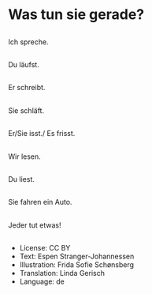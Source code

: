 # Was tun sie gerade?

##
Ich spreche.

##
Du läufst.

##
Er schreibt.

##
Sie schläft.

##
Er/Sie isst./ Es frisst.

##
Wir lesen.

##
Du liest.

##
Sie fahren ein Auto.

##
Jeder tut etwas!

##
* License: CC BY
* Text: Espen Stranger-Johannessen
* Illustration: Frida Sofie Schønsberg
* Translation: Linda Gerisch
* Language: de
